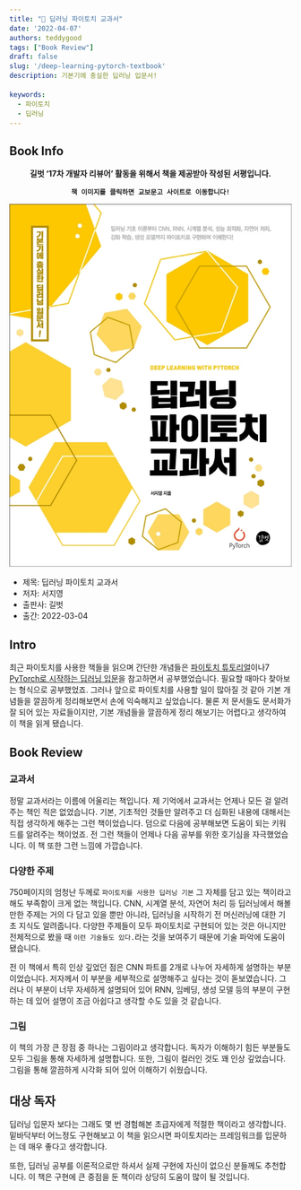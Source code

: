 ```yaml
---
title: "📖 딥러닝 파이토치 교과서"
date: '2022-04-07'
authors: teddygood
tags: ["Book Review"]
draft: false
slug: '/deep-learning-pytorch-textbook'
description: 기본기에 충실한 딥러닝 입문서!

keywords:
  - 파이토치
  - 딥러닝
---
```


## Book Info

**<center>길벗 ‘17차 개발자 리뷰어’ 활동을 위해서 책을 제공받아 작성된 서평입니다.</center>**

**<center>`책 이미지를 클릭하면 교보문고 사이트로 이동합니다!`</center>**

[![책](../assets/review/deep-learning-pytorch-textbook.jpg)](https://www.kyobobook.co.kr/product/detailViewKor.laf?ejkGb=KOR&mallGb=KOR&barcode=9791165218942&orderClick=LAG&Kc=)

- 제목: 딥러닝 파이토치 교과서
- 저자: 서지영
- 출판사: 길벗
- 출간: 2022-03-04

## Intro

최근 파이토치를 사용한 책들을 읽으며 간단한 개념들은 [파이토치 튜토리얼](https://tutorials.pytorch.kr/)이나7 [PyTorch로 시작하는 딥러닝 입문](https://wikidocs.net/book/2788)을 참고하면서 공부했었습니다. 필요할 때마다 찾아보는 형식으로 공부했었죠. 그러나 앞으로 파이토치를 사용할 일이 많아질 것 같아 기본 개념들을 깔끔하게 정리해보면서 손에 익숙해지고 싶었습니다. 물론 저 문서들도 문서화가 잘 되어 있는 자료들이지만, 기본 개념들을 깔끔하게 정리 해보기는 어렵다고 생각하여 이 책을 읽게 됐습니다.

## Book Review

### 교과서

정말 교과서라는 이름에 어울리는 책입니다. 제 기억에서 교과서는 언제나 모든 걸 알려주는 책인 적은 없었습니다. 기본, 기초적인 것들만 알려주고 더 심화된 내용에 대해서는 직접 생각하게 해주는 그런 책이었습니다. 덤으로 다음에 공부해보면 도움이 되는 키워드를 알려주는 책이었죠. 전 그런 책들이 언제나 다음 공부를 위한 호기심을 자극했었습니다. 이 책 또한 그런 느낌에 가깝습니다. 

### 다양한 주제

750페이지의 엄청난 두께로 `파이토치를 사용한 딥러닝 기본` 그 자체를 담고 있는 책이라고 해도 부족함이 크게 없는 책입니다. CNN, 시계열 분석, 자연어 처리 등 딥러닝에서 해볼만한 주제는 거의 다 담고 있을 뿐만 아니라, 딥러닝을 시작하기 전 머신러닝에 대한 기초 지식도 알려줍니다. 다양한 주제들이 모두 파이토치로 구현되어 있는 것은 아니지만 전체적으로 봤을 때 `이런 기술들도 있다.`라는 것을 보여주기 때문에 기술 파악에 도움이 됐습니다.

전 이 책에서 특히 인상 깊었던 점은 CNN 파트를 2개로 나누어 자세하게 설명하는 부분이었습니다. 저자께서 이 부분을 세부적으로 설명해주고 싶다는 것이 돋보였습니다.  그러나 이 부분이 너무 자세하게 설명되어 있어 RNN, 임베딩, 생성 모델 등의 부분이 구현하는 데 있어 설명이 조금 아쉽다고 생각할 수도 있을 것 같습니다.  

### 그림

이 책의 가장 큰 장점 중 하나는 그림이라고 생각합니다. 독자가 이해하기 힘든 부분들도 모두 그림을 통해 자세하게 설명합니다. 또한, 그림이 컬러인 것도 꽤 인상 깊었습니다. 그림을 통해 깔끔하게 시각화 되어 있어 이해하기 쉬웠습니다.

## 대상 독자

딥러닝 입문자 보다는 그래도 몇 번 경험해본 초급자에게 적절한 책이라고 생각합니다. 밑바닥부터 어느정도 구현해보고 이 책을 읽으시면 파이토치라는 프레임워크를 입문하는 데 매우 좋다고 생각합니다.

또한, 딥러닝 공부를 이론적으로만 하셔서 실제 구현에 자신이 없으신 분들께도 추천합니다. 이 책은 구현에 큰 중점을 둔 책이라 상당히 도움이 많이 될 것입니다.